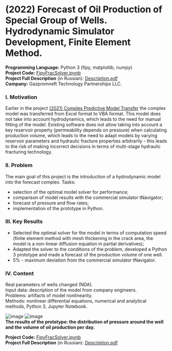 # (2022) Forecast of Oil Production of Special Group of Wells. Hydrodynamic Simulator Development, Finite Element Method.
**Programming Language:** Python 3 (fipy, matplotlib, numpy)  
**Project Сode:**  [FipyFracSolver.ipynb](https://github.com/ResearchMachine/commercial-project-hydrodynamic-in-predictive-complex/blob/main/FipyFracSolver.ipynb)  
**Project Full Description** (in Russian):  [Description.pdf](https://github.com/ResearchMachine/commercial-project-hydrodynamic-in-predictive-complex/blob/main/Description.pdf)  
**Company:**  Gazpromneft Technology Partnerships LLC. 


### I. Motivation
Earlier in the project [(2021) Complex Predictive Model Transfer](https://github.com/ResearchMachine/commercial-project-parcing-of-predictive-complex) the complex model was transferred from Excel format to VBA format. This model does not take into account hydrodynamics, which leads to the need for manual fitting of the model.
Existing software does not allow taking into account a key reservoir property (permeability depends on pressure) when calculating production volume, which leads to the need to adapt models by varying reservoir parameters and hydraulic fracture properties arbitrarily - this leads to the risk of making incorrect decisions in terms of multi-stage hydraulic fracturing technology.

### II. Problem
The main goal of this project is the introduction of a hydrodynamic model into the forecast complex.
Tasks:
* selection of the optimal model solver for performance;  
* comparison of model results with the commercial simulator tNavigator;  
* forecast of pressure and flow rates;  
* implementation of the prototype in Python.  

### III. Key Results 
* Selected the optimal solver for the model in terms of computation speed (finite element method with mesh thickening in the crack area, the model is a non-linear diffusion equation in partial derivatives);  
* Adapted the solver to the conditions of the problem, developed a Python 3 prototype and made a forecast of the production volume of one well.  
* 5% - maximum deviation from the commercial simulator tNavigator.  


### IV. Content
Real parameters of wells changed (NDA).  
Input data: description of the model from company engineers.  
Problems: artifacts of model nonlinearity.  
Methods: nonlinear differential equations, numerical and analytical methods, Python 3, Jupyter Notebook.  

![image](https://github.com/ResearchMachine/commercial-project-hydrodynamic-in-predictive-complex/assets/70639823/d42dd782-9e78-4415-95f4-d34a72a0364a)
![image](https://github.com/ResearchMachine/commercial-project-hydrodynamic-in-predictive-complex/assets/70639823/3ac03fb1-9b36-4c4f-b988-9ed75c22c23d)  
**The results of the prototype: the distribution of pressure around the well and the volume of oil production per day.**

**Project Сode:**  [FipyFracSolver.ipynb](https://github.com/ResearchMachine/commercial-project-hydrodynamic-in-predictive-complex/blob/main/FipyFracSolver.ipynb)  
**Project Full Description** (in Russian):  [Description.pdf](https://github.com/ResearchMachine/commercial-project-hydrodynamic-in-predictive-complex/blob/main/Description.pdf)  

